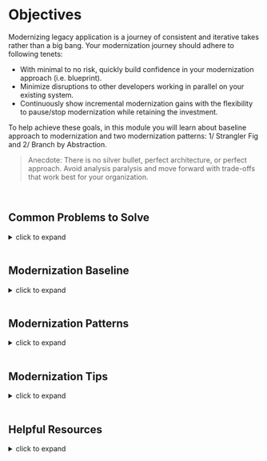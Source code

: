 # Objectives

Modernizing legacy application is a journey of consistent and iterative takes rather than a big bang. Your modernization journey should adhere to following tenets:

- With minimal to no risk, quickly build confidence in your modernization approach (i.e. blueprint).
- Minimize disruptions to other developers working in parallel on your existing system.
- Continuously show incremental modernization gains with the flexibility to pause/stop modernization while retaining the investment.

To help achieve these goals, in this module you will learn about baseline approach to modernization and two modernization patterns: 1/ Strangler Fig and 2/ Branch by Abstraction.

> Anecdote: There is no silver bullet, perfect architecture, or perfect approach. Avoid analysis paralysis and move forward with trade-offs that work best for your organization.

<br/>

## Common Problems to Solve

<details>
<summary>click to expand</summary>

Let's review common hurdles that Enterprises may face on their modernization journey.

1. Where to start chipping away at the legacy application; identify specific component(s) to modernize first.

1. You may find yourself in conundrum: how to efficiently leverage in-house bandwidth to achieve balance across parallel tracks like:
    1. Continue to ship bug fixes and features for your legacy application.
    2. Support both legacy and modernized code-bases: share common libraries, copy/fork the code, etc.
    3. Ensure the legacy and modernized versions continue to co-exist with minimal to no interruptions.

1. Additional hurdles to be mindful off (not covered here)
    1. Transition Authentication/Authorization from home grown solutions to a managed Identity Provider (e.g. Okta).
    1. Move database access layers towards modern object-relational mapper (ORM) frameworks like Entity Framework Core.

Sections below will provide suggestions to help address these common problems.
</details>

<br/>

## Modernization Baseline

<details>
<summary>click to expand</summary>

Following steps should be the starting point to plan your modernization journey.

1. Overall, follow the mantra to modernize legacy application in small increments (e.g. component by component).
    1. While modernizing, delay or freeze any functional or behavioral changes. Otherwise, you will have to accept that roll-backs would become harder.
    1. Duration of component modernization should be between few days to weeks. The longer it takes to modernize components, the more pressure/risk you may incur to allow behavioral changes into the legacy version of the component (e.g. bug fixes).

1. Start with the analysis of your legacy application (yes, captain obvious here!)
    1. Build out a dependency graph that shows 1/ breakdown of application's components (your services and 3rd party libraries) and 2/ relationships across components.
    1. Analyze portability of these components to .NET Standard 2.0 and .NET Core. Targeting .NET Standard 2.0 will help you share common libraries between your legacy (.NET Framework) and modernized (.NET aka .NET Core) codebase.
    1. In your organization, identify component owners to 1/ validate your analysis and 2/ coordinate modernization effort and timelines.

    You can leverage no-cost tools like [AWS .NET Extractor](https://aws.amazon.com/microservice-extractor/) or [AWS .NET Porting Assistant](https://aws.amazon.com/porting-assistant-dotnet/).

    > FYI: .NET Framework 4.6.1 is the earliest version to support .NET Standard 2.0.

1. From the analysis graph tree, identify leafs as the starting point; component(s) with minimal incoming dependencies.
    1. You want the team to quickly build a modernization blueprint: 1/ gain confidence in porting approach (e.g. .NET Framework 4.7 -to- .NET LTS), 2/ stand-up necessary infrastructure, 3/ establish an observability approach for your distributed system, and 4/ build out the DevOps mechanisms to enable Continuous Integration (CI) and Continuous Deployment (CD).

1. Also, for first round of components selection, go after high business value. Modernization value should help ensure your company continues to invest in it.

1. Optionally, where possible, ring-fence the components to modernize by business domain (unit of function).
    1. Approaches like Domain Drive Design or Event Storming can help define the boundaries. These approaches do require time investment across SMEs working collaboratively: developers, architects, business SMEs, QA, and UX.

1. Strongly recommended: Adequate unit/integration test coverage to help validate the modernized components and include in your automation (CI).
    1. Adequate test coverage is a common challenge. In its absence, ensure to incorporate ample manual functional validation time in your modernization planning.

</details>

<br/>

## Modernization Patterns

<details>
<summary>click to expand</summary>

With the modernize baseline in placed (discussed above), pick one or mix the modernization patterns.

Following is TL;DR for each pattern.

- **Strangler Fig**
  - When to use it: Suitable to modernize component with 1/ minimal to no upstream dependencies and 2/ outside system calls can be intercepted at the perimeter.
  - In depth walk-through: [Click Here](./modernization-patterns/1-strangler-fig-pattern.md)
  - Example below illustrates this pattern.

    ![strangler-fig-pattern-tldr](./diagrams/strangler-fig-pattern-tldr.png)

- **Branch by Abstraction**
  - When to use it: Suitable to modernize component that are deeper in the call stack with upstream dependencies.
  - In depth walk-through: [Click Here](./modernization-patterns/2-branch-by-abstraction.md)
  - Example below illustrates this pattern.

    ![branch-by-abstraction-tldr](./diagrams/branch-by-abstraction-tldr.png)

</details>

<br/>

## Modernization Tips

<details>
<summary>click to expand</summary>

1. Prior to modernization, ensure to discuss and adapt a development strategy that works best for your organization. Common approaches:

    1. Trunk based development with feature flags.
    1. Short lived feature branch.

    End goal is to avoid keeping your changes on an island for a long time and then deal with reconciliation pains; merging back to development/master.

1. If you’re still maintaining the ASP.NET app, it may be helpful to avoid static references to ConfigurationManager and replace them with access through interfaces. This will ease the transition to ASP.NET Core’s configuration system.

1. Logging: You can reference the Microsoft.Extensions.Logging package from .NET Framework apps as long as they’re using NuGet 4.3 or later and are on .NET Framework 4.6.1 or later. Once your app has referenced this package, you can convert your logging statements to use the new extensions before migrating the app to .NET Core.

</details>

<br/>

## Helpful Resources

<details>
<summary>click to expand</summary>

### Resources

- [Blog] - [Branch by abstraction pattern](https://continuousdelivery.com/2011/05/make-large-scale-changes-incrementally-with-branch-by-abstraction/)
- [Blog] - [Feature flag toggle approach - v1](https://martinfowler.com/articles/feature-toggles.html)
- [Blog] - [Feature flag toggle approach - v2](https://www.cloudbees.com/blog/future-of-feature-flags)

- Tools
  - Scientist.NET ([gitHub](https://github.com/scientistproject/Scientist.net)):
  A .NET Port of the *Scientist library* designed to perform experiments comparing multiple implementations of a solution to each other without introducing adverse effects to end users.

    > Use this tool only for code that does not have any side-effects.

</details>